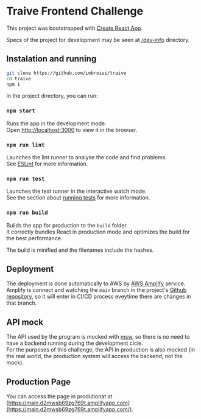 # Traive Frontend Challenge

This project was bootstrapped with [Create React App](https://github.com/facebook/create-react-app).

Specs of the project for development may be seen at [/dev-info](/dev-info/) directory.

## Instalation and running

```bash
git clone https://github.com/imbroisi/traive
cd traive
npm i
```

In the project directory, you can run:

### `npm start`

Runs the app in the development mode.\
Open [http://localhost:3000](http://localhost:3000) to view it in the browser.

### `npm run lint`

Launches the lint runner to analyse the code and find problems.\
See  [ESLint](https://eslint.org/) for more information.

### `npm run test`

Launches the test runner in the interactive watch mode.\
See the section about [running tests](https://facebook.github.io/create-react-app/docs/running-tests) for more information.
### `npm run build`

Builds the app for production to the `build` folder.\
It correctly bundles React in production mode and optimizes the build for the best performance.

The build is minified and the filenames include the hashes.

## Deployment

The deployment is done automatically to AWS by [AWS Amplify](https://docs.amplify.aws/d) service.\
Amplify is connect and watching the `main` branch in the project's [Github repository](https://github.com/imbroisi/traive), so it will enter in CI/CD process eveytime there are changes in that branch.

## API mock

The API used by the program is mocked with [msw](https://mswjs.io/), so there is no need to have a backend running during the development cicle.\
For the purposes of this challenge, the API in production is also mocked (in the real world, the production system will access the backend, not the mock).

## Production Page

You can access the page in produtionat at [https://main.d2mwsb69zg769t.amplifyapp.com](https://main.d2mwsb69zg769t.amplifyapp.com/).
